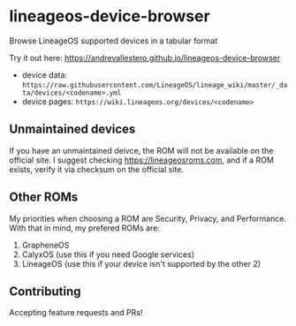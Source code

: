 # lineageos-device-browser
Browse LineageOS supported devices in a tabular format

Try it out here: https://andrevallestero.github.io/lineageos-device-browser

- device data: `https://raw.githubusercontent.com/LineageOS/lineage_wiki/master/_data/devices/<codename>.yml`
- device pages: `https://wiki.lineageos.org/devices/<codename>`

## Unmaintained devices

If you have an unmaintained deivce, the ROM will not be available on the official site. I suggest checking https://lineageosroms.com, and if a ROM exists, verify it via checksum on the official site.

## Other ROMs

My priorities when choosing a ROM are Security, Privacy, and Performance. With that in mind, my prefered ROMs are:

1. GrapheneOS
1. CalyxOS (use this if you need Google services)
1. LineageOS (use this if your device isn't supported by the other 2)

## Contributing

Accepting feature requests and PRs!
